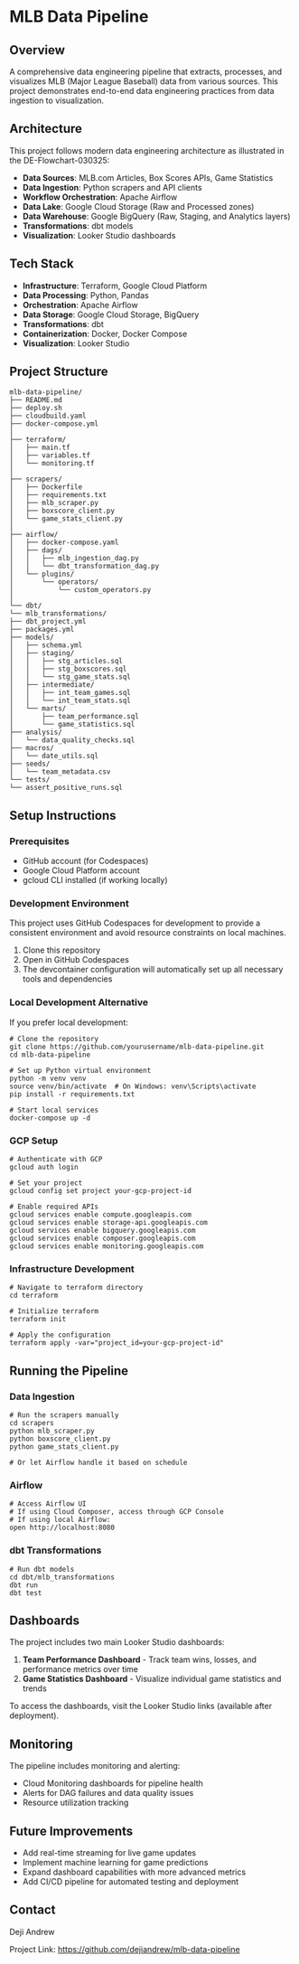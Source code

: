 # MLB Data Pipeline

## Overview
A comprehensive data engineering pipeline that extracts, processes, and visualizes MLB (Major League Baseball) data from various sources. This project demonstrates end-to-end data engineering practices from data ingestion to visualization.

## Architecture
This project follows modern data engineering architecture as illustrated in the DE-Flowchart-030325:

- **Data Sources**: MLB.com Articles, Box Scores APIs, Game Statistics
- **Data Ingestion**: Python scrapers and API clients
- **Workflow Orchestration**: Apache Airflow
- **Data Lake**: Google Cloud Storage (Raw and Processed zones)
- **Data Warehouse**: Google BigQuery (Raw, Staging, and Analytics layers)
- **Transformations**: dbt models
- **Visualization**: Looker Studio dashboards

## Tech Stack
- **Infrastructure**: Terraform, Google Cloud Platform
- **Data Processing**: Python, Pandas
- **Orchestration**: Apache Airflow
- **Data Storage**: Google Cloud Storage, BigQuery
- **Transformations**: dbt
- **Containerization**: Docker, Docker Compose
- **Visualization**: Looker Studio

## Project Structure
```
mlb-data-pipeline/
├── README.md
├── deploy.sh
├── cloudbuild.yaml
├── docker-compose.yml
│
├── terraform/
│   ├── main.tf
│   ├── variables.tf
│   └── monitoring.tf
│
├── scrapers/
│   ├── Dockerfile
│   ├── requirements.txt
│   ├── mlb_scraper.py
│   ├── boxscore_client.py
│   └── game_stats_client.py
│
├── airflow/
│   ├── docker-compose.yaml
│   ├── dags/
│   │   ├── mlb_ingestion_dag.py
│   │   └── dbt_transformation_dag.py
│   └── plugins/
│       └── operators/
│           └── custom_operators.py
│
└── dbt/
└── mlb_transformations/
├── dbt_project.yml
├── packages.yml
├── models/
│   ├── schema.yml
│   ├── staging/
│   │   ├── stg_articles.sql
│   │   ├── stg_boxscores.sql
│   │   └── stg_game_stats.sql
│   ├── intermediate/
│   │   ├── int_team_games.sql
│   │   └── int_team_stats.sql
│   └── marts/
│       ├── team_performance.sql
│       └── game_statistics.sql
├── analysis/
│   └── data_quality_checks.sql
├── macros/
│   └── date_utils.sql
├── seeds/
│   └── team_metadata.csv
└── tests/
└── assert_positive_runs.sql
```

## Setup Instructions

### Prerequisites
- GitHub account (for Codespaces)
- Google Cloud Platform account
- gcloud CLI installed (if working locally)

### Development Environment
This project uses GitHub Codespaces for development to provide a consistent environment and avoid resource constraints on local machines.

1. Clone this repository
2. Open in GitHub Codespaces
3. The devcontainer configuration will automatically set up all necessary tools and dependencies

### Local Development Alternative
If you prefer local development:
```
# Clone the repository
git clone https://github.com/yourusername/mlb-data-pipeline.git
cd mlb-data-pipeline

# Set up Python virtual environment
python -m venv venv
source venv/bin/activate  # On Windows: venv\Scripts\activate
pip install -r requirements.txt

# Start local services
docker-compose up -d
```

### GCP Setup
```
# Authenticate with GCP
gcloud auth login

# Set your project
gcloud config set project your-gcp-project-id

# Enable required APIs
gcloud services enable compute.googleapis.com
gcloud services enable storage-api.googleapis.com
gcloud services enable bigquery.googleapis.com
gcloud services enable composer.googleapis.com
gcloud services enable monitoring.googleapis.com
```

### Infrastructure Development
```
# Navigate to terraform directory
cd terraform

# Initialize terraform
terraform init

# Apply the configuration
terraform apply -var="project_id=your-gcp-project-id"
```

## Running the Pipeline

### Data Ingestion
```
# Run the scrapers manually
cd scrapers
python mlb_scraper.py
python boxscore_client.py
python game_stats_client.py

# Or let Airflow handle it based on schedule
```

### Airflow
```
# Access Airflow UI
# If using Cloud Composer, access through GCP Console
# If using local Airflow:
open http://localhost:8080
```

### dbt Transformations
```
# Run dbt models
cd dbt/mlb_transformations
dbt run
dbt test
```

## Dashboards
The project includes two main Looker Studio dashboards:
1. **Team Performance Dashboard** - Track team wins, losses, and performance metrics over time
2. **Game Statistics Dashboard** - Visualize individual game statistics and trends

To access the dashboards, visit the Looker Studio links (available after deployment).

## Monitoring
The pipeline includes monitoring and alerting:
* Cloud Monitoring dashboards for pipeline health
* Alerts for DAG failures and data quality issues
* Resource utilization tracking

## Future Improvements
* Add real-time streaming for live game updates
* Implement machine learning for game predictions
* Expand dashboard capabilities with more advanced metrics
* Add CI/CD pipeline for automated testing and deployment

## Contact
Deji Andrew

Project Link: https://github.com/dejiandrew/mlb-data-pipeline
